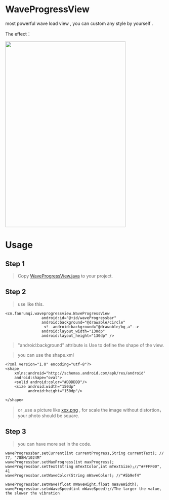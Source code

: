 # WaveProgressView

most powerful wave load view , you can custom  any style  by yourself .


The effect：

<img src="http://fanrunqi.github.io/images/WaveProgressView/7.gif" width = "380" height = "585"  />

# Usage

## Step 1

> Copy [WaveProgressView.java](https://github.com/fanrunqi/WaveProgressView/blob/master/app/src/main/java/cn/fanrunqi/waveprogressview/WaveProgressView.java) to your project.

## Step 2

> use like this.

```
<cn.fanrunqi.waveprogressview.WaveProgressView
                android:id="@+id/waveProgressbar"
                android:background="@drawable/circle"
                 <!--android:background="@drawable/bg_a"-->
                android:layout_width="130dp"
                android:layout_height="130dp" />
```

> "android:background" attribute is Use to define the shape of the view.

> you can use the shape.xml

```
<?xml version="1.0" encoding="utf-8"?>
<shape
    xmlns:android="http://schemas.android.com/apk/res/android"
    android:shape="oval">
    <solid android:color="#DDDDDD"/>
    <size android:width="150dp"
          android:height="150dp"/>

</shape>
```

> or ,use a picture like [xxx.png](https://github.com/fanrunqi/WaveProgressView/blob/master/app/src/main/res/drawable/bg_a.png)
, for scale the image without distortion，your photo should be square.

## Step 3

> you can have more set in the code.

```
waveProgressbar.setCurrent(int currentProgress,String currentText); // 77, "788M/1024M"
waveProgressbar.setMaxProgress(int maxProgress);
waveProgressbar.setText(String mTextColor,int mTextSize);//"#FFFF00", 41
waveProgressbar.setWaveColor(String mWaveColor); //"#5b9ef4"

waveProgressbar.setWave(float mWaveHight,float mWaveWidth);
waveProgressbar.setmWaveSpeed(int mWaveSpeed);//The larger the value, the slower the vibration


```
